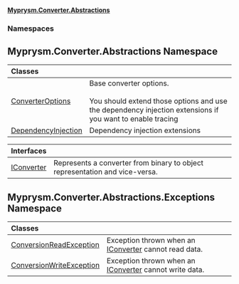 #### [Myprysm.Converter.Abstractions](index.md 'index')
### Namespaces
<a name='Myprysm_Converter_Abstractions'></a>
## Myprysm.Converter.Abstractions Namespace

| Classes | |
| :--- | :--- |
| [ConverterOptions](Myprysm_Converter_Abstractions_ConverterOptions.md 'Myprysm.Converter.Abstractions.ConverterOptions') | Base converter options.<br/><br/>You should extend those options and use the dependency injection extensions if you want to enable tracing<br/> |
| [DependencyInjection](Myprysm_Converter_Abstractions_DependencyInjection.md 'Myprysm.Converter.Abstractions.DependencyInjection') | Dependency injection extensions<br/> |

| Interfaces | |
| :--- | :--- |
| [IConverter](Myprysm_Converter_Abstractions_IConverter.md 'Myprysm.Converter.Abstractions.IConverter') | Represents a converter from binary to object representation and vice-versa.<br/> |
  
<a name='Myprysm_Converter_Abstractions_Exceptions'></a>
## Myprysm.Converter.Abstractions.Exceptions Namespace

| Classes | |
| :--- | :--- |
| [ConversionReadException](Myprysm_Converter_Abstractions_Exceptions_ConversionReadException.md 'Myprysm.Converter.Abstractions.Exceptions.ConversionReadException') | Exception thrown when an [IConverter](Myprysm_Converter_Abstractions_IConverter.md 'Myprysm.Converter.Abstractions.IConverter') cannot read data.<br/> |
| [ConversionWriteException](Myprysm_Converter_Abstractions_Exceptions_ConversionWriteException.md 'Myprysm.Converter.Abstractions.Exceptions.ConversionWriteException') | Exception thrown when an [IConverter](Myprysm_Converter_Abstractions_IConverter.md 'Myprysm.Converter.Abstractions.IConverter') cannot write data.<br/> |
  
